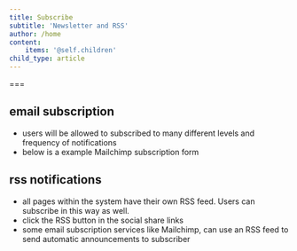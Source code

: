 ```yaml
---
title: Subscribe
subtitle: 'Newsletter and RSS'
author: /home
content:
    items: '@self.children'
child_type: article
---
```



===

## email subscription
- users will be allowed to subscribed to many different levels and frequency of notifications
- below is a example Mailchimp subscription form

## rss notifications
- all pages within the system have their own RSS feed. Users can subscribe in this way as well.
- click the RSS button in the social share links
- some email subscription services like Mailchimp, can use an RSS feed to send automatic announcements to subscriber
